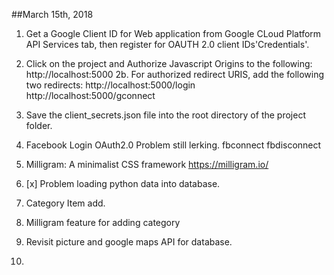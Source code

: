 ##March 15th, 2018

1. Get a Google Client ID for Web application from Google CLoud Platform API Services tab, then register for OAUTH 2.0 client IDs'Credentials'. 

2. Click on the project and Authorize Javascript Origins to the following: 
	http://localhost:5000
2b. For authorized redirect URIS, add the following two redirects:
	http://localhost:5000/login
	http://localhost:5000/gconnect


3. Save the client_secrets.json file into the root directory of the project folder. 

4. Facebook Login OAuth2.0 Problem still lerking. 
	fbconnect
	fbdisconnect

5. Milligram: A minimalist CSS framework 
https://milligram.io/

6. [x] Problem loading python data into database. 

7. Category Item add. 

8. Milligram feature for adding category 

9. Revisit picture and google maps API for database. 

10. 